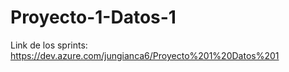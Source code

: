 # Proyecto-1-Datos-1

Link de los sprints: https://dev.azure.com/jungianca6/Proyecto%201%20Datos%201 

